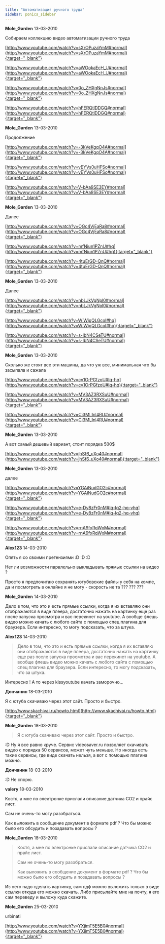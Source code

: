 ```yaml
---
title: "Автоматизация ручного труда"
sidebar: ponics_sidebar
---
```


**Mole_Garden** 13-03-2010

Собираем коллекцию видео автоматизации ручного труда

[http://www.youtube.com/watch?v=sXrOPuzaYmM#normal](http://www.youtube.com/watch?v=sXrOPuzaYmM#normal){:target="_blank"}

[http://www.youtube.com/watch?v=aWOokaEcH_U#normal](http://www.youtube.com/watch?v=aWOokaEcH_U#normal){:target="_blank"}

[http://www.youtube.com/watch?v=0o_ZHXgNnJs#normal](http://www.youtube.com/watch?v=0o_ZHXgNnJs#normal){:target="_blank"}

[http://www.youtube.com/watch?v=hFERQtlDDGQ#normal](http://www.youtube.com/watch?v=hFERQtlDDGQ#normal){:target="_blank"}


**Mole_Garden** 13-03-2010

Продолжение

[http://www.youtube.com/watch?v=-3kVeKgqO4A#normal](http://www.youtube.com/watch?v=-3kVeKgqO4A#normal){:target="_blank"}

[http://www.youtube.com/watch?v=vEYVs0uHFSo#normal](http://www.youtube.com/watch?v=vEYVs0uHFSo#normal){:target="_blank"}

[http://www.youtube.com/watch?v=V-bAa9SE3EY#normal](http://www.youtube.com/watch?v=V-bAa9SE3EY#normal){:target="_blank"}


**Mole_Garden** 13-03-2010

Далее

[http://www.youtube.com/watch?v=OGc4VjEaRa8#normal](http://www.youtube.com/watch?v=OGc4VjEaRa8#normal){:target="_blank"}

[http://www.youtube.com/watch?v=mfNiun1PZnU#hq](http://www.youtube.com/watch?v=mfNiun1PZnU#hq){:target="_blank"}

[http://www.youtube.com/watch?v=4tuErGD-QnQ#normal](http://www.youtube.com/watch?v=4tuErGD-QnQ#normal){:target="_blank"}


**Mole_Garden** 13-03-2010

Далее

[http://www.youtube.com/watch?v=nbLJkVgNpl0#normal](http://www.youtube.com/watch?v=nbLJkVgNpl0#normal){:target="_blank"}

[http://www.youtube.com/watch?v=WiWigQLGcoI#hq](http://www.youtube.com/watch?v=WiWigQLGcoI#hq){:target="_blank"}

[http://www.youtube.com/watch?v=s-lbN4CSeTU#normal](http://www.youtube.com/watch?v=s-lbN4CSeTU#normal){:target="_blank"}


**Mole_Garden** 13-03-2010

Сколько же стоят все эти машины, да что уж все, минимальная что бы засыпала и сажала

[http://www.youtube.com/watch?v=cv1OrPGfzoU#lq-hq](http://www.youtube.com/watch?v=cv1OrPGfzoU#lq-hq){:target="_blank"}

[http://www.youtube.com/watch?v=MV3AZ3RXSuU#normal](http://www.youtube.com/watch?v=MV3AZ3RXSuU#normal){:target="_blank"}

[http://www.youtube.com/watch?v=Ci3MLInl4RU#normal](http://www.youtube.com/watch?v=Ci3MLInl4RU#normal){:target="_blank"}


**Mole_Garden** 13-03-2010

А вот самый дешевый вариант, стоит порядка 500$

[http://www.youtube.com/watch?v=jhSf6_uXo40#normal](http://www.youtube.com/watch?v=jhSf6_uXo40#normal){:target="_blank"}


**Mole_Garden** 13-03-2010

далее 

[http://www.youtube.com/watch?v=YGAiNudGO2c#normal](http://www.youtube.com/watch?v=YGAiNudGO2c#normal){:target="_blank"}

[http://www.youtube.com/watch?v=e-Dy8zFr0nM#lq-lq2-hq-vhq](http://www.youtube.com/watch?v=e-Dy8zFr0nM#lq-lq2-hq-vhq){:target="_blank"}

[http://www.youtube.com/watch?v=rnA9fxRqWxM#normal](http://www.youtube.com/watch?v=rnA9fxRqWxM#normal){:target="_blank"}


**Alex123** 14-03-2010

Опять я со своими претензиями :D :D :D

Нет ли возможности паралельно выкладывать прямые ссылки на видео ?

Просто я предпочитаю сохранять ютубовские файлы у себя на компе, да и посмотреть в онлайне я не могу - скорость не та ??? ??? ???


**Mole_Garden** 14-03-2010

Дело в том, что это и есть прямые ссылки, когда я их вставляю они отображаются в виде плеера, достаточно нажать на картинку еще раз после запуска просмотра и вас перекинет на youtube. А вообще флешь видео можно качать с любого сайта с помощью спец плагина для браузера. Если интересно, то могу подсказать, что за штука.


**Alex123** 14-03-2010

> Дело в том, что это и есть прямые ссылки, когда я их вставляю они отображаются в виде плеера, достаточно нажать на картинку еще раз после запуска просмотра и вас перекинет на youtube. А вообще флешь видео можно качать с любого сайта с помощью спец плагина для браузера. Если интересно, то могу подсказать, что за штука.

Интересно ! А то через kissyoutube качать заморочно...


**Дончанин** 18-03-2010

Я с ютуба скачиваю через этот сайт. Просто и быстро.

[http://www.skachivai.ru/howto.html](http://www.skachivai.ru/howto.html){:target="_blank"}


**Mole_Garden** 18-03-2010

> Я с ютуба скачиваю через этот сайт. Просто и быстро.

 :D Ну я все равно круче. Сервис videosaver.ru позволяет скачивать видео с порядка 50 сервисов, может чуть меньше. Но иногда есть такие сервисы, где виде скачать нельзя, а вот с помощью плагина можно.


**Дончанин** 18-03-2010

 :D Не спорю.


**valery** 18-03-2010

Костя, а мне по электронке прислали описание датчика СО2 и прайс лист.

Сам не очень-то могу разобраться.

Как выложить в сообщение документ в формате pdf ? Что бы можно было его обсудить и позадавать вопросы ?


**Mole_Garden** 18-03-2010

> Костя, а мне по электронке прислали описание датчика СО2 и прайс лист.
> 
> Сам не очень-то могу разобраться.
> 
> Как выложить в сообщение документ в формате pdf ? Что бы можно было его обсудить и позадавать вопросы ?

Из него надо сделать картинку, сам пдф можно выложить только в виде ссылки откуда его можно скачать. Либо присылайте мне на почту, я его сам переведу и выложу куда скажите.


**Mole_Garden** 25-03-2010

urbinati 

[http://www.youtube.com/watch?v=YXjimT5E5B0#normal](http://www.youtube.com/watch?v=YXjimT5E5B0#normal){:target="_blank"}


